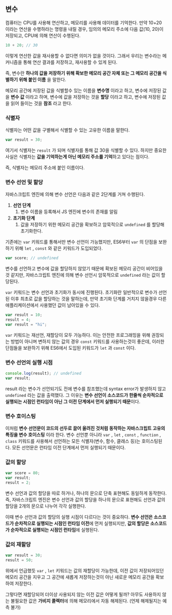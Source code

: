 ## 변수

컴퓨터는 CPU를 사용해 연산하고, 메모리를 사용해 데이터를 기억한다. 만약 10+20 이라는 연산을 수행하라는 명령을 내릴 경우, 임의의 메모리 주소에 다음 값(10, 20)이 저장되고, CPU에 의해 연산이 수행된다.

```jsx
10 + 20; // 30
```

이렇게 연산한 값을 재사용할 수 없다면 의미가 없을 것이다. 그래서 우리는 변수라는 메커니즘을 통해 연산 결과를 저장하고, 재사용할 수 있게 된다.

즉, 변수란 **하나의 값을 저장하기 위해 확보한 메모리 공간 자체 또는 그 메모리 공간을 식별하기 위해 붙인 이름** 을 말한다.

메모리 공간에 저장된 값을 식별할수 있는 이름을 **변수명** 이라고 하고, 변수에 저장된 값을 **변수 값** 이라고 하며, 변수에 값을 저장하는 것을 **할당** 이라고 하고, 변수에 저장된 값을 읽어 들이는 것을 **참조** 라고 한다.

### 식별자

식별자는 어떤 값을 구별해서 식별할 수 있는 고유한 이름을 말한다.

```jsx
var result = 30;
```

여기서 식별자는 `result` 가 되며 식별자를 통해 값 30을 식별할 수 있다. 하지만 중요한 사실은 식별자는 **값을 기억하는게 아닌 메모리 주소를 기억**하고 있다는 점이다.

즉, 식별자는 메모리 주소에 붙인 이름이다.

### 변수 선언 및 할당

자바스크립트 엔진에 의해 변수 선언은 다음과 같은 2단계를 거쳐 수행된다.

1. **선언 단계**
   1. 변수 이름을 등록해서 JS 엔진에 변수의 존재를 알림
2. **초기화 단계**
   1. 값을 저장하기 위한 메모리 공간을 확보하고 암묵적으로 `undefined` 를 할당해 초기화한다.

기존에는 `var` 키워드를 통해서만 변수 선언이 가능했지만, ES6부터 `var` 의 단점을 보완하기 위해 `let` , `const` 와 같은 키워드가 도입되었다.

```jsx
var score; // undefined
```

변수를 선언하고 변수에 값을 할당하지 않았기 때문에 확보된 메모리 공간이 비어있을 것 같지만, 자바스크립트 엔진에 의해 변수 선언시 암묵적으로 `undefined` 라는 값이 할당된다.

`var` 키워드는 변수 선언과 초기화가 동시에 진행된다. 초기화란 일반적으로 변수가 선언된 이후 최초로 값을 할당하는 것을 말하는데, 만약 초기화 단계를 거치지 않을경우 다른 애플리케이션에서 사용했던 값이 남아있을 수 있다.

```jsx
var result = 10;
result = 4;
var result = "hi";
```

`var` 키워드는 재선언, 재할당이 모두 가능하다. 이는 안전한 프로그래밍을 위해 권장되는 방법이 아니며 변하지 않는 값의 경우 `const` 키워드를 사용하는것이 좋은데, 이러한 단점들을 보완하기 위해 ES6에서 도입된 키워드가 `let` 과 `const` 이다.

### 변수 선언의 실행 시점

```jsx
console.log(result); // undefined
var result;
```

result 라는 변수가 선언되기도 전에 변수를 참조했는데 syntax error가 발생하지 않고 `undefined` 라는 값을 출력했다. 그 이유는 **변수 선언이 소스코드가 한줄씩 순차적으로 실행되는 시점인 런타임이 아닌 그 이전 단계에서 먼저 실행되기 때문**이다.

### 변수 호이스팅

이처럼 **변수 선언문이 코드의 선두로 끌어 올려진 것처럼 동작하는 자바스크립트 고유의 특징을 변수 호이스팅** 이라 한다. 변수 선언뿐 아니라 `var` , `let` , `const` , `function` , `class` 키워드를 사용해서 선언하는 모든 식별자(변수, 함수, 클래스 등)는 호이스팅된다. 모든 선언문은 런타임 이전 단계에서 먼저 실행되기 때문이다.

### 값의 할당

```jsx
var score = 80;
var result;
result = 2;
```

변수 선언과 값의 할당을 따로 하거나, 하나의 문으로 단축 표현해도 동일하게 동작한다. 즉, 자바스크립트 엔진은 변수 선언과 값의 할당을 하나의 문으로 표현해도 선언과 값의 할당을 2개의 문으로 나누어 각각 실행한다.

이때 변수 선언과 값의 할당의 실행 시점이 다르다는 것이 중요하다. **변수 선언은 소스코드가 순차적으로 실행되는 시점인 런타임 이전**에 먼저 실행되지만, **값의 할당은 소스코드가 순차적으로 실행되는 시점인 런타임**에 실행된다.

### 값의 재할당

```jsx
var result = 30;
result = 50;
```

위에서 언급했듯 `var` , `let` 키워드는 값의 재할당이 가능한데, 이전 값이 저장되어있던 메모리 공간을 지우고 그 공간에 새롭게 저장하는것이 아닌 새로운 메모리 공간을 확보하여 저장한다.

그렇다면 재할당되어 더이상 사용되지 않는 이전 값은 어떻게 될까? 아무도 사용하지 않는 불필요한 값은 **가비지 콜렉터**에 의해 메모리에서 자동 해제된다. (언제 해제될지는 예측 불가)
